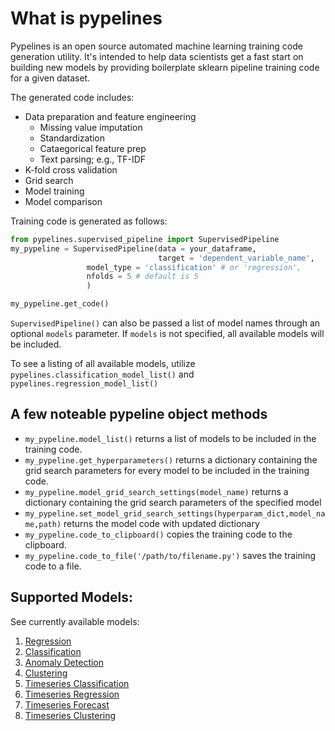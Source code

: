 # What is pypelines
Pypelines is an open source automated machine learning training code generation utility.  It's intended to help data scientists get a fast start on building new models by providing boilerplate sklearn pipeline training code for a given dataset.

The generated code includes:
- Data preparation and feature engineering
	- Missing value imputation
	- Standardization
	- Cataegorical feature prep
	- Text parsing; e.g., TF-IDF
- K-fold cross validation
- Grid search
- Model training
- Model comparison

Training code is generated as follows:
```py
from pypelines.supervised_pipeline import SupervisedPipeline
my_pypeline = SupervisedPipeline(data = your_dataframe,
                                 target = 'dependent_variable_name', 
				 model_type = 'classification' # or 'regression', 
				 nfolds = 5 # default is 5
				 )

my_pypeline.get_code()
```

`SupervisedPipeline()` can also be passed a list of model names through an optional `models` parameter.  If `models` is not specified, all available models will be included.

To see a listing of all available models, utilize `pypelines.classification_model_list()` and `pypelines.regression_model_list()`

## A few noteable pypeline object methods
- `my_pypeline.model_list()` returns a list of models to be included in the training code.
- `my_pypeline.get_hyperparameters()` returns a dictionary containing the grid search parameters for every model to be included in the training code.
- `my_pypeline.model_grid_search_settings(model_name)` returns a dictionary containing the grid search parameters of the specified model
- `my_pypeline.set_model_grid_search_settings(hyperparam_dict,model_name,path)` returns the model code with updated dictionary
- `my_pypeline.code_to_clipboard()` copies the training code to the clipboard.
- `my_pypeline.code_to_file('/path/to/filename.py')` saves the training code to a file.

## Supported Models:
See currently available models: 
1. [Regression](https://github.com/Zerve-AI/pypelines/tree/main/pypelines/models/regression)
2. [Classification](https://github.com/Zerve-AI/pypelines/tree/main/pypelines/models/classification)
3. [Anomaly Detection](https://github.com/Zerve-AI/pypelines/tree/main/pypelines/models/anomaly_detection)
4. [Clustering](https://github.com/Zerve-AI/pypelines/tree/main/pypelines/models/clustering)
5. [Timeseries Classification](https://github.com/Zerve-AI/pypelines/tree/main/pypelines/models/timeseries_classification)
6. [Timeseries Regression](https://github.com/Zerve-AI/pypelines/tree/main/pypelines/models/timeseries_regression)
7. [Timeseries Forecast](https://github.com/Zerve-AI/pypelines/tree/main/pypelines/models/timeseries_forecast)
8. [Timeseries Clustering](https://github.com/Zerve-AI/pypelines/tree/main/pypelines/models/timeseries_clustering)


